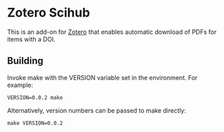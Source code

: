 # Zotero Scihub
This is an add-on for [Zotero](https://www.zotero.org/) that enables automatic download of PDFs for items with a DOI. 

## Building

Invoke make with the VERSION variable set in the environment. For example:

````
VERSION=0.0.2 make
````

Alternatively, version numbers can be passed to make directly:

````
make VERSION=0.0.2
````
